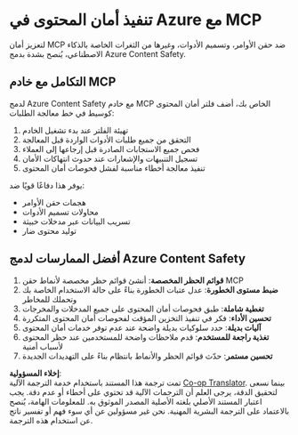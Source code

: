 <!--
CO_OP_TRANSLATOR_METADATA:
{
  "original_hash": "1b6c746d9e190deba4d8765267ffb94e",
  "translation_date": "2025-07-17T02:00:22+00:00",
  "source_file": "02-Security/azure-content-safety-implementation.md",
  "language_code": "ar"
}
-->
# تنفيذ أمان المحتوى في Azure مع MCP

لتعزيز أمان MCP ضد حقن الأوامر، وتسميم الأدوات، وغيرها من الثغرات الخاصة بالذكاء الاصطناعي، يُنصح بشدة بدمج Azure Content Safety.

## التكامل مع خادم MCP

لدمج Azure Content Safety مع خادم MCP الخاص بك، أضف فلتر أمان المحتوى كوسيط في خط معالجة الطلبات:

1. تهيئة الفلتر عند بدء تشغيل الخادم  
2. التحقق من جميع طلبات الأدوات الواردة قبل المعالجة  
3. فحص جميع الاستجابات الصادرة قبل إرجاعها إلى العملاء  
4. تسجيل التنبيهات والإشعارات عند حدوث انتهاكات الأمان  
5. تنفيذ معالجة أخطاء مناسبة لفشل فحوصات أمان المحتوى  

يوفر هذا دفاعًا قويًا ضد:  
- هجمات حقن الأوامر  
- محاولات تسميم الأدوات  
- تسريب البيانات عبر مدخلات خبيثة  
- توليد محتوى ضار  

## أفضل الممارسات لدمج Azure Content Safety

1. **قوائم الحظر المخصصة**: أنشئ قوائم حظر مخصصة لأنماط حقن MCP  
2. **ضبط مستوى الخطورة**: عدل عتبات الخطورة بناءً على حالة الاستخدام الخاصة بك وتحملك للمخاطر  
3. **تغطية شاملة**: طبق فحوصات أمان المحتوى على جميع المدخلات والمخرجات  
4. **تحسين الأداء**: فكر في تنفيذ التخزين المؤقت لفحوصات أمان المحتوى المتكررة  
5. **آليات بديلة**: حدد سلوكيات بديلة واضحة عند عدم توفر خدمات أمان المحتوى  
6. **تغذية راجعة للمستخدم**: قدم ملاحظات واضحة للمستخدمين عند حظر المحتوى لأسباب أمنية  
7. **تحسين مستمر**: حدّث قوائم الحظر والأنماط بانتظام بناءً على التهديدات الجديدة

**إخلاء المسؤولية**:  
تمت ترجمة هذا المستند باستخدام خدمة الترجمة الآلية [Co-op Translator](https://github.com/Azure/co-op-translator). بينما نسعى لتحقيق الدقة، يرجى العلم أن الترجمات الآلية قد تحتوي على أخطاء أو عدم دقة. يجب اعتبار المستند الأصلي بلغته الأصلية المصدر الموثوق به. للمعلومات الهامة، يُنصح بالاعتماد على الترجمة البشرية المهنية. نحن غير مسؤولين عن أي سوء فهم أو تفسير ناتج عن استخدام هذه الترجمة.